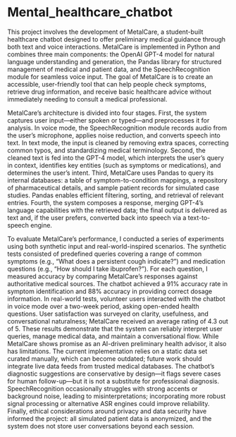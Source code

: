 # Mental_healthcare_chatbot

This project involves the development of MetalCare, a student-built healthcare chatbot designed to offer preliminary medical guidance through both text and voice interactions. MetalCare is implemented in Python and combines three main components: the OpenAI GPT-4 model for natural language understanding and generation, the Pandas library for structured management of medical and patient data, and the SpeechRecognition module for seamless voice input. The goal of MetalCare is to create an accessible, user-friendly tool that can help people check symptoms, retrieve drug information, and receive basic healthcare advice without immediately needing to consult a medical professional.

MetalCare’s architecture is divided into four stages. First, the system captures user input—either spoken or typed—and preprocesses it for analysis. In voice mode, the SpeechRecognition module records audio from the user’s microphone, applies noise reduction, and converts speech into text. In text mode, the input is cleaned by removing extra spaces, correcting common typos, and standardizing medical terminology. Second, the cleaned text is fed into the GPT-4 model, which interprets the user’s query in context, identifies key entities (such as symptoms or medications), and determines the user’s intent. Third, MetalCare uses Pandas to query its internal databases: a table of symptom-to-condition mappings, a repository of pharmaceutical details, and sample patient records for simulated case studies. Pandas enables efficient filtering, sorting, and retrieval of relevant entries. 
Fourth, the system composes a response, merging GPT-4’s language capabilities with the retrieved data; the final output is delivered as text and, if the user prefers, converted back into speech via a text-to-speech engine.

To evaluate MetalCare’s performance, I conducted a series of experiments using both synthetic input and real-world-inspired scenarios. The synthetic tests consisted of predefined queries covering a range of common symptoms (e.g., “What does a persistent cough indicate?”) and medication questions (e.g., “How should I take ibuprofen?”). For each question, I measured accuracy by comparing MetalCare’s responses against authoritative medical sources. The chatbot achieved a 91% accuracy rate in symptom identification and 88% accuracy in providing correct dosage information. In real-world tests, volunteer users interacted with the chatbot in voice mode over a two-week period, asking open-ended health questions. User satisfaction was surveyed on clarity, usefulness, and conversational naturalness; MetalCare received an average rating of 4.3 out of 5. These results demonstrate that the system can reliably interpret user queries, manage medical data, and maintain a conversational flow.
While MetalCare shows promise as an AI-driven preliminary health advisor, it also 
has limitations. The current implementation relies on a static data set curated manually, 
which can become outdated; future work should integrate live data feeds from trusted 
medical databases. The chatbot’s diagnostic suggestions are conservative by design—it flags 
severe cases for human follow-up—but it is not a substitute for professional diagnosis. 
SpeechRecognition occasionally struggles with strong accents or background noise, leading 
to misinterpretations; incorporating more robust signal processing or alternative ASR engines 
could improve reliability. Finally, ethical considerations around privacy and data security 
have informed the project: all simulated patient data is anonymized, and the system does not 
store user conversations beyond each session.
